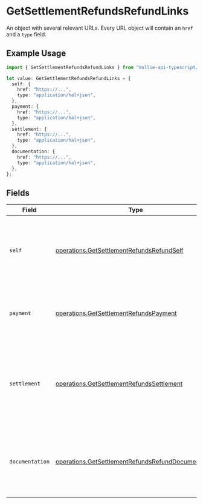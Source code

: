 # GetSettlementRefundsRefundLinks

An object with several relevant URLs. Every URL object will contain an `href` and a `type` field.

## Example Usage

```typescript
import { GetSettlementRefundsRefundLinks } from "mollie-api-typescript/models/operations";

let value: GetSettlementRefundsRefundLinks = {
  self: {
    href: "https://...",
    type: "application/hal+json",
  },
  payment: {
    href: "https://...",
    type: "application/hal+json",
  },
  settlement: {
    href: "https://...",
    type: "application/hal+json",
  },
  documentation: {
    href: "https://...",
    type: "application/hal+json",
  },
};
```

## Fields

| Field                                                                                                                       | Type                                                                                                                        | Required                                                                                                                    | Description                                                                                                                 |
| --------------------------------------------------------------------------------------------------------------------------- | --------------------------------------------------------------------------------------------------------------------------- | --------------------------------------------------------------------------------------------------------------------------- | --------------------------------------------------------------------------------------------------------------------------- |
| `self`                                                                                                                      | [operations.GetSettlementRefundsRefundSelf](../../models/operations/getsettlementrefundsrefundself.md)                      | :heavy_minus_sign:                                                                                                          | In v2 endpoints, URLs are commonly represented as objects with an `href` and `type` field.                                  |
| `payment`                                                                                                                   | [operations.GetSettlementRefundsPayment](../../models/operations/getsettlementrefundspayment.md)                            | :heavy_minus_sign:                                                                                                          | The API resource URL of the [payment](get-payment) that this refund belongs to.                                             |
| `settlement`                                                                                                                | [operations.GetSettlementRefundsSettlement](../../models/operations/getsettlementrefundssettlement.md)                      | :heavy_minus_sign:                                                                                                          | The API resource URL of the [settlement](get-settlement) this refund has been settled with. Not present if not yet settled. |
| `documentation`                                                                                                             | [operations.GetSettlementRefundsRefundDocumentation](../../models/operations/getsettlementrefundsrefunddocumentation.md)    | :heavy_minus_sign:                                                                                                          | In v2 endpoints, URLs are commonly represented as objects with an `href` and `type` field.                                  |